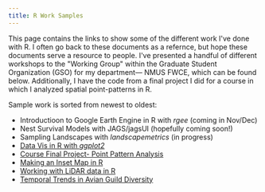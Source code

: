 ```yaml
---
title: R Work Samples
---
```


This page contains the links to show some of the different work I've done with R. I often go back to these documents as a refernce, but hope these documents serve a resource to people. 
I've presented a handful of different workshops to the "Working Group" within the Graduate Student Organization (GSO) for my department— NMUS FWCE, which can be found below. 
Additionally, I have the code from a final project I did for a course in which I analyzed spatial point-patterns in R. 


Sample work is sorted from newest to oldest:
- Introductioon to Google Earth Engine in R with *rgee* (coming in Nov/Dec)
- Nest Survival Models with JAGS/jagsUI (hopefully coming soon!)
- Sampling Landscapes with *landscapemetrics* (in progress)
- [Data Vis in R with *ggplot2*](https://jellison8640.github.io/site/datavis.html)
- [Course Final Project- Point Pattern Analysis](https://jellison8640.github.io/site/analysis.html)
- [Making an Inset Map in R](https://jellison8640.github.io/site/insetmap.html)
- [Working with LiDAR data in R](https://jellison8640.github.io/site/lidRsample.html)
- [Temporal Trends in Avian Guild Diversity](https://jellison8640.github.io/site/guilds-1.html)

